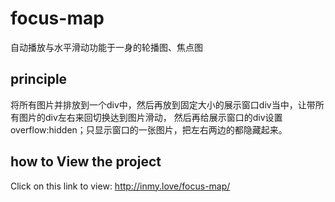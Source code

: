 # focus-map
  自动播放与水平滑动功能于一身的轮播图、焦点图
  
## principle
  将所有图片并排放到一个div中，然后再放到固定大小的展示窗口div当中，让带所有图片的div左右来回切换达到图片滑动，
  然后再给展示窗口的div设置overflow:hidden；只显示窗口的一张图片，把左右两边的都隐藏起来。

## how to View the project
  Click on this link to view: http://inmy.love/focus-map/
